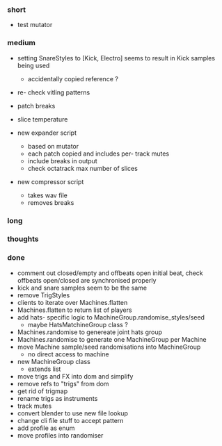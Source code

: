 ### short

- test mutator

### medium

- setting SnareStyles to [Kick, Electro] seems to result in Kick samples being used
  - accidentally copied reference ?

- re- check vitling patterns

- patch breaks
- slice temperature

- new expander script
  - based on mutator
  - each patch copied and includes per- track mutes
  - include breaks in output
  - check octatrack max number of slices

- new compressor script
  - takes wav file
  - removes breaks

### long

### thoughts

### done

- comment out closed/empty and offbeats open initial beat, check offbeats open/closed are synchronised properly
- kick and snare samples seem to be the same
- remove TrigStyles
- clients to iterate over Machines.flatten
- Machines.flatten to return list of players
- add hats- specific logic to MachineGroup.randomise_styles/seed
  - maybe HatsMatchineGroup class ?
- Machines.randomise to genereate joint hats group
- Machines.randomise to generate one MachineGroup per Machine
- move Machine sample/seed randomisations into MachineGroup
  - no direct access to machine
- new MachineGroup class 
  - extends list
- move trigs and FX into dom and simplify
- remove refs to "trigs" from dom
- get rid of trigmap
- rename trigs as instruments
- track mutes
- convert blender to use new file lookup
- change cli file stuff to accept pattern
- add profile as enum
- move profiles into randomiser
